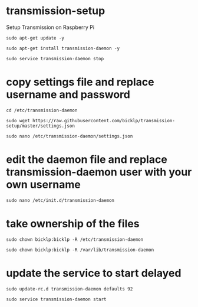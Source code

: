# transmission-setup
Setup Transmission on Raspberry Pi

```
sudo apt-get update -y
```
```
sudo apt-get install transmission-daemon -y
```
```
sudo service transmission-daemon stop
```

# copy settings file and replace username and password
```
cd /etc/transmission-daemon
```
```
sudo wget https://raw.githubusercontent.com/bicklp/transmission-setup/master/settings.json
```
```
sudo nano /etc/transmission-daemon/settings.json
```
# edit the daemon file and replace transmission-daemon user with your own username
```
sudo nano /etc/init.d/transmission-daemon
```
# take ownership of the files
```
sudo chown bicklp:bicklp -R /etc/transmission-daemon
```
```
sudo chown bicklp:bicklp -R /var/lib/transmission-daemon
```
# update the service to start delayed
```
sudo update-rc.d transmission-daemon defaults 92
```
```
sudo service transmission-daemon start
```
